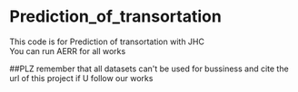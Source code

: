 # Prediction_of_transortation
This code is for Prediction of transortation with JHC</br>
You can run AERR for all works

##PLZ remember that all datasets can't be used for bussiness and cite the url of this project if U follow our works 
